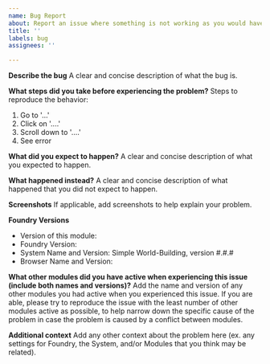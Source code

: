 ```yaml
---
name: Bug Report
about: Report an issue where something is not working as you would have expected
title: ''
labels: bug
assignees: ''

---
```


**Describe the bug**
A clear and concise description of what the bug is.

**What steps did you take before experiencing the problem?**
Steps to reproduce the behavior:
1. Go to '...'
2. Click on '....'
3. Scroll down to '....'
4. See error

**What did you expect to happen?**
A clear and concise description of what you expected to happen.

**What happened instead?**
A clear and concise description of what happened that you did not expect to happen.

**Screenshots**
If applicable, add screenshots to help explain your problem.

**Foundry Versions**
 - Version of this module:
 - Foundry Version:
 - System Name and Version: Simple World-Building, version #.#.#
 - Browser Name and Version:

**What other modules did you have active when experiencing this issue (include both names and versions)?**
Add the name and version of any other modules you had active when you experienced this issue. If you are able, please try to reproduce the issue with the least number of other modules active as possible, to help narrow down the specific cause of the problem in case the problem is caused by a conflict between modules.

**Additional context**
Add any other context about the problem here (ex. any settings for Foundry, the System, and/or Modules that you think may be related).
